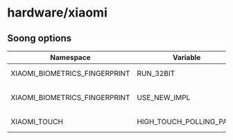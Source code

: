 # hardware/xiaomi

## Soong options

| Namespace | Variable | Description | Default |
| --------- | -------- | ----------- | ------- |
| XIAOMI_BIOMETRICS_FINGERPRINT | RUN_32BIT | Opt to run service in 32-bit mode only | false |
| XIAOMI_BIOMETRICS_FINGERPRINT | USE_NEW_IMPL | Use new fingerprint implementation (Android 14+) | false |
| XIAOMI_TOUCH | HIGH_TOUCH_POLLING_PATH | HighTouchPollingRate feature control path | |
